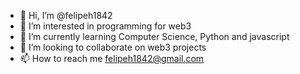 - 👋 Hi, I’m @felipeh1842
- 👀 I’m interested in programming for web3
- 🌱 I’m currently learning Computer Science, Python and javascript
- 💞️ I’m looking to collaborate on web3 projects
- 📫 How to reach me felipeh1842@gmail.com

<!---
felipeh1842/felipeh1842 is a ✨ special ✨ repository because its `README.md` (this file) appears on your GitHub profile.
You can click the Preview link to take a look at your changes.
--->

